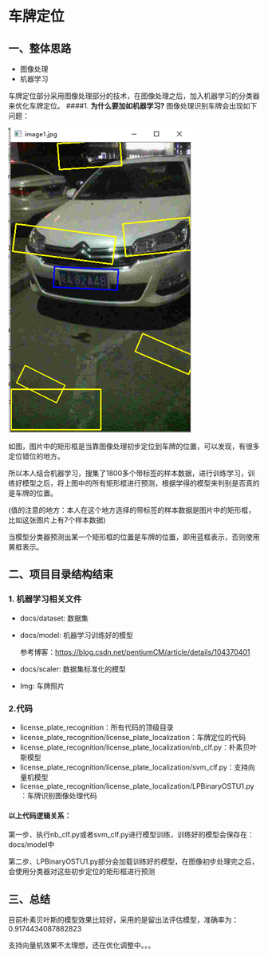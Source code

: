 # 车牌定位
## 一、整体思路
+ 图像处理
+ 机器学习

车牌定位部分采用图像处理部分的技术，在图像处理之后，加入机器学习的分类器来优化车牌定位。
####1. **为什么要加如机器学习?**
图像处理识别车牌会出现如下问题：

![](Img/read.jpg)

如图，图片中的矩形框是当靠图像处理初步定位到车牌的位置，可以发现，有很多定位错位的地方。

所以本人结合机器学习，搜集了1800多个带标签的样本数据，进行训练学习，训练好模型之后，将上图中的所有矩形框进行预测，根据学得的模型来判别是否真的是车牌的位置。

(值的注意的地方：本人在这个地方选择的带标签的样本数据是图片中的矩形框，比如这张图片上有7个样本数据)

当模型分类器预测出某一个矩形框的位置是车牌的位置，即用蓝框表示，否则使用黄框表示。

## 二、项目目录结构结束
### 1. 机器学习相关文件
+ docs/dataset: 数据集
+ docs/model: 机器学习训练好的模型
             
    参考博客：https://blog.csdn.net/pentiumCM/article/details/104370401
+ docs/scaler: 数据集标准化的模型

+ Img: 车牌照片

### 2.代码
+ license_plate_recognition：所有代码的顶级目录
+ license_plate_recognition/license_plate_localization：车牌定位的代码
+ license_plate_recognition/license_plate_localization/nb_clf.py：朴素贝叶斯模型
+ license_plate_recognition/license_plate_localization/svm_clf.py：支持向量机模型
+ license_plate_recognition/license_plate_localization/LPBinaryOSTU1.py：车牌识别图像处理代码

#### 以上代码逻辑关系：

第一步、执行nb_clf.py或者svm_clf.py进行模型训练，训练好的模型会保存在：docs/model中

第二步、LPBinaryOSTU1.py部分会加载训练好的模型，在图像初步处理完之后，会使用分类器对这些初步定位的矩形框进行预测

## 三、总结
目前朴素贝叶斯的模型效果比较好，采用的是留出法评估模型，准确率为：0.9174434087882823

支持向量机效果不太理想，还在优化调整中。。。


